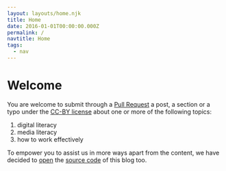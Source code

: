 ```yaml
---
layout: layouts/home.njk
title: Home
date: 2016-01-01T00:00:00.000Z
permalink: /
navtitle: Home
tags:
  - nav
---
```

# Welcome

You are welcome to submit through a [Pull Request](https://github.com/unmanage/unmanage.github.io) a post, a section or a typo under the [CC-BY license](https://creativecommons.org/licenses/by/4.0) about one or more of the following topics:

1. digital literacy
2. media literacy
3. how to work effectively

To empower you to assist us in more ways apart from the content, we have decided to [open](https://opensource.org/licenses/MIT) the [source code](https://github.com/unmanage/unmanage.github.io) of this blog too.
